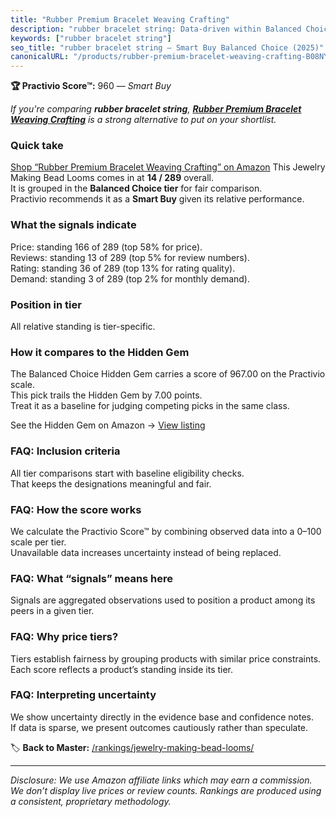 ```yaml
---
title: "Rubber Premium Bracelet Weaving Crafting"
description: "rubber bracelet string: Data-driven within Balanced Choice ranking using the Practivio Score™. Positioned by quality, value, demand, findability, momentum."
keywords: ["rubber bracelet string"]
seo_title: "rubber bracelet string — Smart Buy Balanced Choice (2025)"
canonicalURL: "/products/rubber-premium-bracelet-weaving-crafting-B08NYB13TV/"
---
```


**🏆 Practivio Score™:** 960 — _Smart Buy_


*If you're comparing **rubber bracelet string**, **[Rubber Premium Bracelet Weaving Crafting](https://www.amazon.com/dp/B08NYB13TV?tag=practivio-20)** is a strong alternative to put on your shortlist.*
### Quick take
[Shop “Rubber Premium Bracelet Weaving Crafting” on Amazon](https://www.amazon.com/dp/B08NYB13TV?tag=practivio-20)
This Jewelry Making Bead Looms comes in at **14 / 289** overall.  
It is grouped in the **Balanced Choice tier** for fair comparison.  
Practivio recommends it as a **Smart Buy** given its relative performance.

### What the signals indicate
Price: standing 166 of 289 (top 58% for price).  
Reviews: standing 13 of 289 (top 5% for review numbers).  
Rating: standing 36 of 289 (top 13% for rating quality).  
Demand: standing 3 of 289 (top 2% for monthly demand).

### Position in tier
All relative standing is tier-specific.

### How it compares to the Hidden Gem
The Balanced Choice Hidden Gem carries a score of 967.00 on the Practivio scale.  
This pick trails the Hidden Gem by 7.00 points.  
Treat it as a baseline for judging competing picks in the same class.  

See the Hidden Gem on Amazon → [View listing](https://www.amazon.com/dp/B07PPD8Q8V?tag=practivio-20)

### FAQ: Inclusion criteria
All tier comparisons start with baseline eligibility checks.  
That keeps the designations meaningful and fair.

### FAQ: How the score works
We calculate the Practivio Score™ by combining observed data into a 0–100 scale per tier.  
Unavailable data increases uncertainty instead of being replaced.

### FAQ: What “signals” means here
Signals are aggregated observations used to position a product among its peers in a given tier.

### FAQ: Why price tiers?
Tiers establish fairness by grouping products with similar price constraints.  
Each score reflects a product’s standing inside its tier.

### FAQ: Interpreting uncertainty
We show uncertainty directly in the evidence base and confidence notes.  
If data is sparse, we present outcomes cautiously rather than speculate.


🏷️ **Back to Master:** [/rankings/jewelry-making-bead-looms/](/rankings/jewelry-making-bead-looms/)

---
_Disclosure: We use Amazon affiliate links which may earn a commission. We don’t display live prices or review counts. Rankings are produced using a consistent, proprietary methodology._
